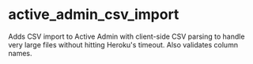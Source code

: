 active_admin_csv_import
=======================

Adds CSV import to Active Admin with client-side CSV parsing to handle very large files without hitting Heroku's timeout. Also validates column names.
